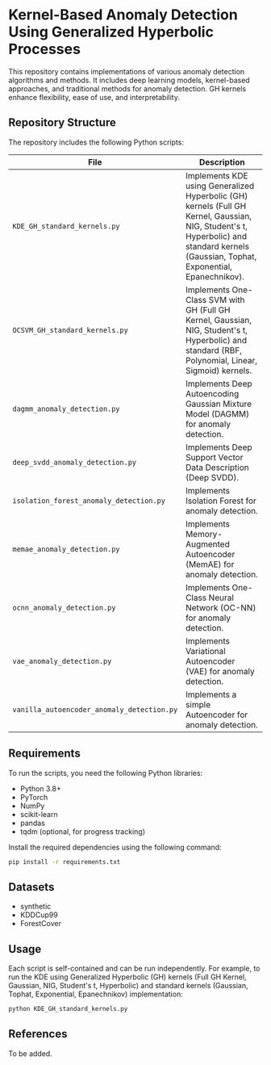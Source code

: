 # Kernel-Based Anomaly Detection Using Generalized Hyperbolic Processes

This repository contains implementations of various anomaly detection algorithms and methods. It includes deep learning models, kernel-based approaches, and traditional methods for anomaly detection. GH kernels enhance flexibility, ease of use, and interpretability.

## **Repository Structure**

The repository includes the following Python scripts:

| File                               | Description                                                                 |
|------------------------------------|-----------------------------------------------------------------------------|
| `KDE_GH_standard_kernels.py`       | Implements KDE using Generalized Hyperbolic (GH) kernels (Full GH Kernel, Gaussian, NIG, Student's t, Hyperbolic) and standard kernels (Gaussian, Tophat, Exponential, Epanechnikov). |
| `OCSVM_GH_standard_kernels.py`     | Implements One-Class SVM with GH (Full GH Kernel, Gaussian, NIG, Student's t, Hyperbolic) and standard (RBF, Polynomial, Linear, Sigmoid) kernels.                     |
| `dagmm_anomaly_detection.py`       | Implements Deep Autoencoding Gaussian Mixture Model (DAGMM) for anomaly detection. |
| `deep_svdd_anomaly_detection.py`   | Implements Deep Support Vector Data Description (Deep SVDD).               |
| `isolation_forest_anomaly_detection.py` | Implements Isolation Forest for anomaly detection.                     |
| `memae_anomaly_detection.py`       | Implements Memory-Augmented Autoencoder (MemAE) for anomaly detection.     |
| `ocnn_anomaly_detection.py`        | Implements One-Class Neural Network (OC-NN) for anomaly detection.         |
| `vae_anomaly_detection.py`         | Implements Variational Autoencoder (VAE) for anomaly detection.            |
| `vanilla_autoencoder_anomaly_detection.py` | Implements a simple Autoencoder for anomaly detection.                   |

## **Requirements**

To run the scripts, you need the following Python libraries:

- Python 3.8+
- PyTorch
- NumPy
- scikit-learn
- pandas
- tqdm (optional, for progress tracking)

Install the required dependencies using the following command:

```bash
pip install -r requirements.txt
```

## **Datasets**
- synthetic
- KDDCup99
- ForestCover

## **Usage**

Each script is self-contained and can be run independently. For example, to run the KDE using Generalized Hyperbolic (GH) kernels (Full GH Kernel, Gaussian, NIG, Student's t, Hyperbolic) and standard kernels (Gaussian, Tophat, Exponential, Epanechnikov) implementation:

```bash
python KDE_GH_standard_kernels.py
```

## **References**
To be added.

